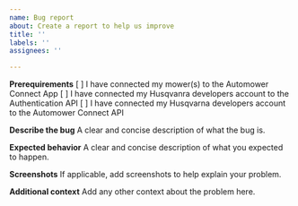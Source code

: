 ```yaml
---
name: Bug report
about: Create a report to help us improve
title: ''
labels: ''
assignees: ''

---
```


**Prerequirements**
[ ] I have connected my mower(s) to the Automower Connect App
[ ] I have connected my Husqvanra developers account to the Authentication API
[ ] I have connected my Husqvarna developers account to the Automower Connect API

**Describe the bug**
A clear and concise description of what the bug is.

**Expected behavior**
A clear and concise description of what you expected to happen.

**Screenshots**
If applicable, add screenshots to help explain your problem.

**Additional context**
Add any other context about the problem here.
